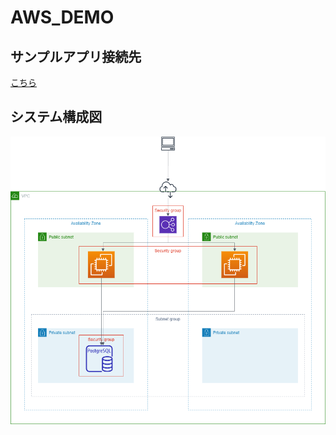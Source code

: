 # AWS_DEMO
## サンプルアプリ接続先
[こちら](uda-alb-939847835.ap-northeast-1.elb.amazonaws.com)
## システム構成図
![システム構成図](https://github.com/s-udaka/AWS_DEMO/blob/master/AWS_DEMO.png)
